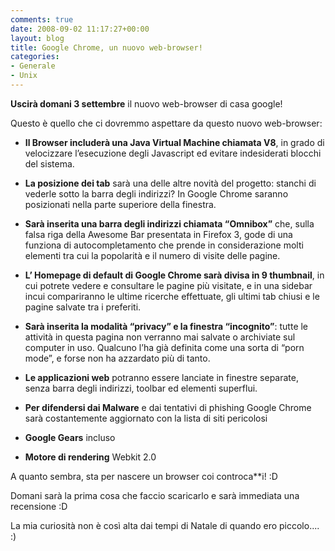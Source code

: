 ```yaml
---
comments: true
date: 2008-09-02 11:17:27+00:00
layout: blog
title: Google Chrome, un nuovo web-browser!
categories:
- Generale
- Unix
---
```


**Uscirà domani 3 settembre** il nuovo web-browser di casa google!

Questo è quello che ci dovremmo aspettare da questo nuovo web-browser:



	
  * **Il Browser includerà una Java Virtual Machine chiamata V8**, in grado di velocizzare l’esecuzione degli Javascript ed evitare indesiderati blocchi del sistema.

	
  * **La posizione dei tab** sarà una delle altre novità del progetto: stanchi di vederle sotto la barra degli indirizzi? In Google Chrome saranno posizionati nella parte superiore della finestra.

	
  * **Sarà inserita una barra degli indirizzi chiamata “Omnibox”** che, sulla falsa riga della Awesome Bar presentata in Firefox 3, gode di una funziona di autocompletamento che prende in considerazione molti elementi tra cui la popolarità e il numero di visite delle pagine.

	
  * **L’ Homepage di default di Google Chrome sarà divisa in 9 thumbnail**, in cui potrete vedere e consultare le pagine più visitate, e in una sidebar incui compariranno le ultime ricerche effettuate, gli ultimi tab chiusi e le pagine salvate tra i preferiti.

	
  * **Sarà inserita la modalità “privacy” e la finestra “incognito”**: tutte le attività in questa pagina non verranno mai salvate o archiviate sul computer in uso. Qualcuno l’ha già definita come una sorta di “porn mode”, e forse non ha azzardato più di tanto.

	
  * **Le applicazioni web** potranno essere lanciate in finestre separate, senza barra degli indirizzi, toolbar ed elementi superflui.

	
  * **Per difendersi dai Malware** e dai tentativi di phishing Google Chrome sarà costantemente aggiornato con la lista di siti pericolosi

	
  * **Google Gears** incluso

	
  * **Motore di rendering** Webkit 2.0


A quanto sembra, sta per nascere un browser coi controca**i! :D

Domani sarà la prima cosa che faccio scaricarlo e sarà immediata una recensione :D

La mia curiosità non è così alta dai tempi di Natale di quando ero piccolo.... :)
